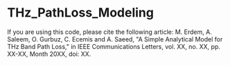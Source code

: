 # THz_PathLoss_Modeling
If you are using this code, please cite the following article:
M. Erdem, A. Saleem, O. Gurbuz, C. Ecemis and A. Saeed, "A Simple Analytical Model for THz Band Path Loss," in IEEE Communications Letters, vol. XX, no. XX, pp. XX-XX, Month 20XX, doi: XX.

